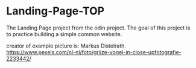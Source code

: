 # Landing-Page-TOP
The Landing Page project from the odin project. The goal of this project is to practice building a simple common website.

creator of example picture is: Markus Distelrath.
https://www.pexels.com/nl-nl/foto/grijze-vogel-in-close-upfotografie-2233442/